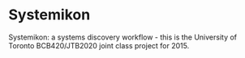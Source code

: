 # Systemikon
Systemikon: a systems discovery workflow - this is the University of Toronto BCB420/JTB2020 joint class project for 2015.
